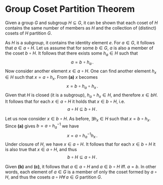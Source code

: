 Group Coset Partition Theorem
=============================

Given a group $G$ and subgroup $H\subseteq G$, it can be shown that each coset of $H$ contains the same number of members as $H$ and the collection of (distinct) cosets of $H$ partition $G$.

<!-- TODO: prove stmt 1. -->

As $H$ is a *subgroup*, it contains the identity element $e$. For $a \in G$, it follows that $a \in a\circ H$. Let us assume that for some $b\in G$, $a$ is also a member of the coset $b\circ H$. It follows that there exists some $h_a\in H$ such that 
$$
\tag{a}
a=b\circ h_a\,.
$$
Now consider another element $x \in a\circ H$. One can find another element $h_x \in H$ such that $x = a \circ h_x$. From **(a)** $x$ becomes 
$$
x = b\circ h_a\circ h_x\,.
$$
Given that $H$ is closed (it is a subgroup), $h_a\circ h_x \in H$, and therefore $x \in bH$. It follows that for each $x \in a\circ H$ it holds that $x \in b\circ H$, i.e.
$$
\tag{b}
a\circ H \subseteq b\circ H\,.
$$

Let us now consider $x \in b\circ H$. As before, $\exists h_x \in H$ such that $x = b\circ h_x$. Since **(a)** gives $b=a\circ h_a^{-1}$ we have
$$
x = a \circ h_a^{-1}h_x\,.
$$
Under closure of $H$, we have $x \in a\circ H$. It follows that for each $x \in b\circ H$ it is also true that $x \in a \circ H$, and thus
$$
\tag{c}
b\circ H \subseteq a\circ H\,.
$$

Given **(b)** and **(c\)**, it follows that $a \in a \circ H$ and $a \in b \circ H$ iff. $a=b$. In other words, each element of $a\in G$ is a member of only the coset formed by $a\circ H$, and thus the cosets $a\circ H \forall\, a \in G$ partition $G$. 

<!-- TODO what about auxillary elements? -->